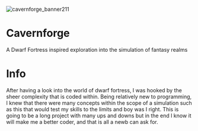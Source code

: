 ![cavernforge_banner211](https://github.com/peejcodes/Cavernforge/assets/130196840/ef77bf00-ea9e-453d-9060-8c1c0e67f6f7)

# Cavernforge
A Dwarf Fortress inspired exploration into the simulation of fantasy realms

# Info
After having a look into the world of dwarf fortress, I was hooked by the sheer complexity that is coded within. Being relatively new to programming, I knew that there were many concepts within the scope of a simulation such as this that would test my skills to the limits and boy was I right. This is going to be a long project with many ups and downs but in the end I know it will make me a better coder, and that is all a newb can ask for.
